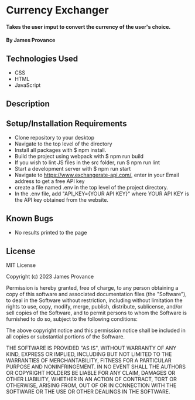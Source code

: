 # Currency Exchanger

#### Takes the user imput to convert the currency of the user's choice.

#### By James Provance

## Technologies Used

* CSS
* HTML
* JavaScript

## Description

## Setup/Installation Requirements

* Clone repository to your desktop
* Navigate to the top level of the directory
* Install all packages with $ npm install.
* Build the project using webpack with $ npm run build
* If you wish to lint JS files in the src folder, run $ npm run lint
* Start a development server with $ npm run start
* Navigate to https://www.exchangerate-api.com/, enter in your Email address to get a free API key
* create a file named .env in the top level of the project directory.
* In the .env file, add "API_KEY={YOUR API KEY}" where YOUR API KEY is the API key obtained from the website.

## Known Bugs

* No results printed to the page

## License
MIT License

Copyright (c) 2023 James Provance

Permission is hereby granted, free of charge, to any person obtaining a copy
of this software and associated documentation files (the "Software"), to deal
in the Software without restriction, including without limitation the rights
to use, copy, modify, merge, publish, distribute, sublicense, and/or sell
copies of the Software, and to permit persons to whom the Software is
furnished to do so, subject to the following conditions:

The above copyright notice and this permission notice shall be included in all
copies or substantial portions of the Software.

THE SOFTWARE IS PROVIDED "AS IS", WITHOUT WARRANTY OF ANY KIND, EXPRESS OR
IMPLIED, INCLUDING BUT NOT LIMITED TO THE WARRANTIES OF MERCHANTABILITY,
FITNESS FOR A PARTICULAR PURPOSE AND NONINFRINGEMENT. IN NO EVENT SHALL THE
AUTHORS OR COPYRIGHT HOLDERS BE LIABLE FOR ANY CLAIM, DAMAGES OR OTHER
LIABILITY, WHETHER IN AN ACTION OF CONTRACT, TORT OR OTHERWISE, ARISING FROM,
OUT OF OR IN CONNECTION WITH THE SOFTWARE OR THE USE OR OTHER DEALINGS IN THE
SOFTWARE.
